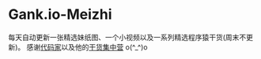 # Gank.io-Meizhi
每天自动更新一张精选妹纸图、一个小视频以及一系列精选程序猿干货(周末不更新)。
感谢[代码家](https://github.com/daimajia)以及他的[干货集中营](http://gank.io) o(^_^)o
